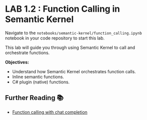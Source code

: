 # LAB 1.2 : Function Calling in Semantic Kernel

Navigate to the `notebooks/semantic-kernel/function_calling.ipynb` notebook in your code repository to start this lab.

This lab will guide you through using Semantic Kernel to call and orchestrate functions.

**Objectives:**

- Understand how Semantic Kernel orchestrates function calls.
- Inline semantic functions.
- C# plugin (native) functions.

## Further Reading 📚

- [Function calling with chat completion](https://learn.microsoft.com/en-us/semantic-kernel/concepts/ai-services/chat-completion/function-calling)
